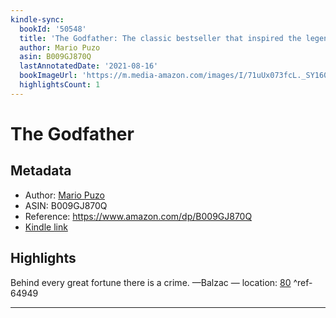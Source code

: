```yaml
---
kindle-sync:
  bookId: '50548'
  title: 'The Godfather: The classic bestseller that inspired the legendary film'
  author: Mario Puzo
  asin: B009GJ870Q
  lastAnnotatedDate: '2021-08-16'
  bookImageUrl: 'https://m.media-amazon.com/images/I/71uUx073fcL._SY160.jpg'
  highlightsCount: 1
---
```

# The Godfather
## Metadata
* Author: [Mario Puzo](https://www.amazon.com/Mario-Puzo/e/B000APW2HY/ref=dp_byline_cont_ebooks_1)
* ASIN: B009GJ870Q
* Reference: https://www.amazon.com/dp/B009GJ870Q
* [Kindle link](kindle://book?action=open&asin=B009GJ870Q)

## Highlights
Behind every great fortune there is a crime. —Balzac — location: [80](kindle://book?action=open&asin=B009GJ870Q&location=80) ^ref-64949

---
